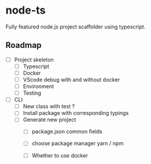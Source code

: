 # node-ts
Fully featured node.js project scaffolder using typescript.
## Roadmap
- [ ] Project skeleton
  - [ ] Typescript
  - [ ] Docker
  - [ ] VScode debug with and without docker
  - [ ] Environment
  - [ ] Testing
- [ ] CLI
  - [ ] New class with test ?
  - [ ] Install package with corresponding typings
  - [ ] Generate new project  
    - [ ] package.json common fields  
    - [ ] choose package manager yarn / npm
    - [ ] Whether to use docker

